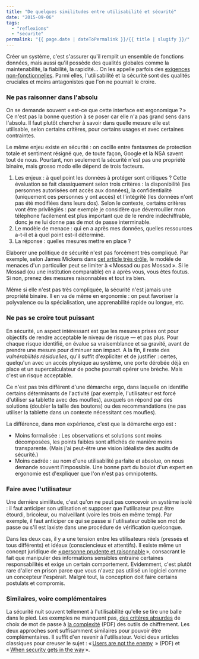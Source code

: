 ```yaml
---
title: "De quelques similitudes entre utilisabilité et sécurité"
date: "2015-09-06"
tags:
  - "reflexions"
  - "securite"
permalink: "{{ page.date | dateToPermalink }}/{{ title | slugify }}/"
---
```


Créer un système, c'est s'assurer qu'il remplit un ensemble de fonctions données, mais aussi qu'il possède des qualités globales comme la maintenabilité, la fiabilité, la rapidité… On les appelle parfois des [exigences non-fonctionnelles](https://en.wikipedia.org/wiki/Non-functional_requirement). Parmi elles, l'utilisabilité et la sécurité sont des qualités cruciales et moins antagonistes que l'on ne pourrait le croire.

### Ne pas raisonner dans l'absolu

On se demande souvent « est-ce que cette interface est ergonomique ? » Ce n'est pas la bonne question à se poser car elle n'a pas grand sens dans l'absolu. Il faut plutôt chercher à savoir dans quelle mesure elle est utilisable, selon certains critères, pour certains usages et avec certaines contraintes.

Le même enjeu existe en sécurité : on oscille entre fantasmes de protection totale et sentiment résigné que, de toute façon, Google et la NSA savent tout de nous. Pourtant, non seulement la sécurité n'est pas une propriété binaire, mais grosso modo elle dépend de trois facteurs.

1. Les enjeux : à quel point les données à protéger sont critiques ? Cette évaluation se fait classiquement selon trois critères : la disponibilité (les personnes autorisées ont accès aux données), la confidentialité (uniquement ces personnes y ont accès) et l'intégrité (les données n'ont pas été modifiées dans leurs dos). Selon le contexte, certains critères vont être privilégiés : par exemple je considère que déverrouiller mon téléphone facilement est plus important que de le rendre indéchiffrable, donc je ne lui donne pas de mot de passe interminable.
2. Le modèle de menace : qui en a après mes données, quelles ressources a-t-il et à quel point est-il déterminé.
3. La réponse : quelles mesures mettre en place ?

Elaborer une politique de sécurité n'est pas forcément très compliqué. Par exemple, selon James Mickens dans [cet article très drôle](https://www.usenix.org/system/files/1401_08-12_mickens.pdf), le modèle de menaces d'un particulier peut se limiter à « Mossad ou pas Mossad ». Si le Mossad (ou une institution comparable) en a après vous, vous êtes foutus. Si non, prenez des mesures raisonnables et tout ira bien.

Même si elle n'est pas très compliquée, la sécurité n'est jamais une propriété binaire. Il en va de même en ergonomie : on peut favoriser la polyvalence ou la spécialisation, une apprenabilité rapide ou longue, etc.

### Ne pas se croire tout puissant

En sécurité, un aspect intéressant est que les mesures prises ont pour objectifs de rendre acceptable le niveau de risque — et pas plus. Pour chaque risque identifié, on évalue sa vraisemblance et sa gravité, avant de prendre une mesure pour diminuer son impact. A la fin, il reste des _vulnérabilités résiduelles_, qu'il suffit d'expliciter et de justifier : certes, quelqu'un avec un accès physique au système, une porte dérobée déjà en place et un supercalculateur de poche pourrait opérer une brèche. Mais c'est un risque acceptable.

Ce n'est pas très différent d'une démarche ergo, dans laquelle on identifie certains déterminants de l'activité (par exemple, l'utilisateur est forcé d'utiliser sa tablette avec des moufles), auxquels on répond par des solutions (doubler la taille des boutons) ou des recommandations (ne pas utiliser la tablette dans un contexte nécessitant ces moufles).

La différence, dans mon expérience, c'est que la démarche ergo est :

- Moins formalisée : Les observations et solutions sont moins décomposées, les points faibles sont affichés de manière moins transparente. (Mais j'ai peut-être une vision idéaliste des audits de sécurité.)
- Moins cadrée : au nom d'une utilisabilité parfaite et absolue, on nous demande souvent l'impossible. Une bonne part du boulot d'un expert en ergonomie est d'expliquer que l'on n'est pas omnipotents.

### Faire avec l'utilisateur

Une dernière similitude, c'est qu'on ne peut pas concevoir un système isolé : il faut anticiper son utilisation et supposer que l'utilisateur peut être étourdi, bricoleur, ou malveillant (voire les trois en même temp). Par exemple, il faut anticiper ce qui se passe si l'utilisateur oublie son mot de passe ou s'il est laxiste dans une procédure de vérification quelconque.

Dans les deux cas, il y a une tension entre les utilisateurs réels (pressés et tous différents) et idéaux (consciencieux et attentifs). Il existe même un concept juridique de [« personne prudente et raisonnable](https://en.wikipedia.org/wiki/Information_security#Process) », consacrant le fait que manipuler des informations sensibles entraine certaines responsabilités et exige un certain comportement. Evidemment, c'est plutôt rare d'aller en prison parce que vous n'avez pas utilisé un logiciel comme un concepteur l'espérait. Malgré tout, la conception doit faire certains postulats et compromis.

### Similaires, voire complémentaires

La sécurité nuit souvent tellement à l'utilisabilité qu'elle se tire une balle dans le pied. Les exemples ne manquent pas, [des critères absurdes](http://kottke.org/12/06/the-worlds-worst-password-requirements-list) de choix de mot de passe à [la complexité](http://www.gaudior.net/alma/johnny.pdf) (PDF) des outils de chiffrement. Les deux approches sont suffisamment similaires pour pouvoir être complémentaires. Il suffit d'en revenir à l'utilisateur. Voici deux articles classiques pour creuser le sujet : « [Users are not the enemy](http://discovery.ucl.ac.uk/20247/2/CACM%20FINAL.pdf)  » (PDF) et « [When security gets in the way](http://jnd.org/dn.mss/when_security_gets_in_the_way.html) ».
